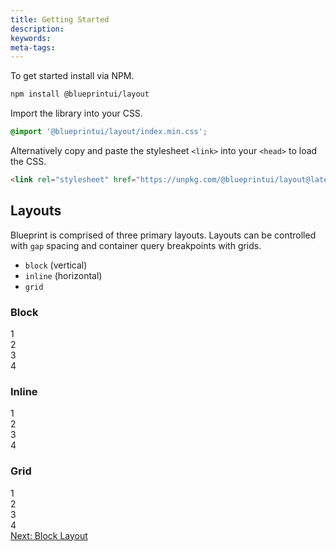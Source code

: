```yaml
---
title: Getting Started
description: 
keywords:
meta-tags:
---
```


To get started install via NPM.

```bash
npm install @blueprintui/layout
```

Import the library into your CSS.

```css
@import '@blueprintui/layout/index.min.css';
```

Alternatively copy and paste the stylesheet `<link>` into your `<head>` to load the CSS.

```html
<link rel="stylesheet" href="https://unpkg.com/@blueprintui/layout@latest/index.min.css">
```

## Layouts

Blueprint is comprised of three primary layouts. Layouts can be controlled with `gap` spacing and container query breakpoints with grids.

<ul bp-text="list">
  <li>
    <code>block</code> (vertical)
  </li>
  <li>
    <code>inline</code> (horizontal)
  </li>
  <li>
    <code>grid</code>
  </li>
</ul>

<div bp-layout="grid cols:auto inline:stretch gap:md m-t:lg">
  <div bp-layout="block gap:md">
    <h3 bp-text="section">Block</h3>
    <div bp-layout="block gap:xs" demo>
      <div>1</div>
      <div>2</div>
      <div>3</div>
      <div>4</div>
    </div>
  </div>

  <div bp-layout="block gap:md">
    <h3 bp-text="section">Inline</h3>
    <div bp-layout="inline gap:xs" demo>
      <div>1</div>
      <div>2</div>
      <div>3</div>
      <div>4</div>
    </div>
  </div>

  <div bp-layout="block gap:md">
    <h3 bp-text="section">Grid</h3>
    <div bp-layout="grid gap:xs cols:6@xs" demo>
      <div>1</div>
      <div>2</div>
      <div>3</div>
      <div>4</div>
    </div>
  </div>
</div>
<bp-button action="outline" bp-layout="inline:center"><a href="/docs/block/layout.html">Next: Block Layout</a></bp-button>
